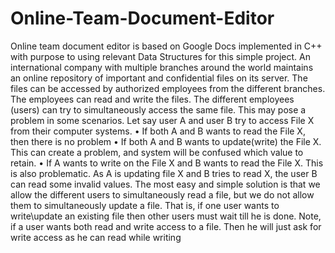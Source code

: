 # Online-Team-Document-Editor
Online team document editor is based on Google Docs implemented in C++ with purpose to using relevant Data Structures for this simple project.
An international company with multiple branches around the world maintains an online repository of important and confidential files
on its server. The files can be accessed by authorized employees from the different branches. The employees can read and write the 
files. The different employees (users) can try to simultaneously access the same file. This may pose a problem in some scenarios. 
Let say user A and user B try to access File X from their computer systems.
• If both A and B wants to read the File X, then there is no problem
• If both A and B wants to update(write) the File X. This can create a problem, and system will be confused which value to 
retain. 
• If A wants to write on the File X and B wants to read the File X. This is also problematic. As A is updating file X and B tries to 
read X, the user B can read some invalid values.
The most easy and simple solution is that we allow the different users to simultaneously read a file, but we do not allow them to 
simultaneously update a file. That is, if one user wants to write\update an existing file then other users must wait till he is done. 
Note, if a user wants both read and write access to a file. Then he will just ask for write access as he can read while writing
